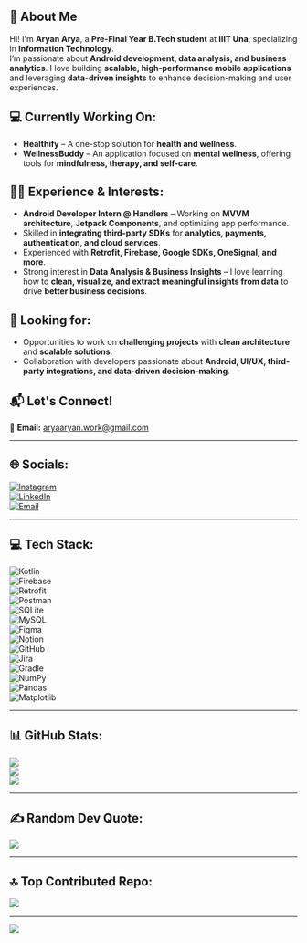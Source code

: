 
## 🚀 About Me  

Hi! I'm **Aryan Arya**, a **Pre-Final Year B.Tech student** at **IIIT Una**, specializing in **Information Technology**.  
I’m passionate about **Android development, data analysis, and business analytics**. I love building **scalable, high-performance mobile applications** and leveraging **data-driven insights** to enhance decision-making and user experiences.  

## 💻 Currently Working On:  
- **Healthify** – A one-stop solution for **health and wellness**.  
- **WellnessBuddy** – An application focused on **mental wellness**, offering tools for **mindfulness, therapy, and self-care**.  

## 👨‍💻 Experience & Interests:  
- **Android Developer Intern @ Handlers** – Working on **MVVM architecture**, **Jetpack Components**, and optimizing app performance.  
- Skilled in **integrating third-party SDKs** for **analytics, payments, authentication, and cloud services**.  
- Experienced with **Retrofit, Firebase, Google SDKs, OneSignal, and more**.  
- Strong interest in **Data Analysis & Business Insights** – I love learning how to **clean, visualize, and extract meaningful insights from data** to drive **better business decisions**.  

## 📌 Looking for:  
- Opportunities to work on **challenging projects** with **clean architecture** and **scalable solutions**.  
- Collaboration with developers passionate about **Android, UI/UX, third-party integrations, and data-driven decision-making**.  

## 📬 Let's Connect!  
📧 **Email:** [aryaaryan.work@gmail.com](mailto:aryaaryan.work@gmail.com)  

---

## 🌐 Socials:
[![Instagram](https://img.shields.io/badge/Instagram-%23E4405F.svg?logo=Instagram&logoColor=white)](https://instagram.com/aryan.arya._)  
[![LinkedIn](https://img.shields.io/badge/LinkedIn-%230077B5.svg?logo=linkedin&logoColor=white)](https://linkedin.com/in/aryan-arya-533640244)  
[![Email](https://img.shields.io/badge/Email-D14836?logo=gmail&logoColor=white)](mailto:aryaaryan.work@gmail.com)  

---

## 💻 Tech Stack:
![Kotlin](https://img.shields.io/badge/kotlin-%237F52FF.svg?style=for-the-badge&logo=kotlin&logoColor=white)  
![Firebase](https://img.shields.io/badge/firebase-%23039BE5.svg?style=for-the-badge&logo=firebase)  
![Retrofit](https://img.shields.io/badge/Retrofit-007ACC?style=for-the-badge)  
![Postman](https://img.shields.io/badge/Postman-FF6C37?style=for-the-badge&logo=postman&logoColor=white)  
![SQLite](https://img.shields.io/badge/sqlite-%2307405e.svg?style=for-the-badge&logo=sqlite&logoColor=white)  
![MySQL](https://img.shields.io/badge/mysql-4479A1.svg?style=for-the-badge&logo=mysql&logoColor=white)  
![Figma](https://img.shields.io/badge/figma-%23F24E1E.svg?style=for-the-badge&logo=figma&logoColor=white)  
![Notion](https://img.shields.io/badge/Notion-%23000000.svg?style=for-the-badge&logo=notion&logoColor=white)  
![GitHub](https://img.shields.io/badge/github-%23121011.svg?style=for-the-badge&logo=github&logoColor=white)  
![Jira](https://img.shields.io/badge/jira-%230A0FFF.svg?style=for-the-badge&logo=jira&logoColor=white)  
![Gradle](https://img.shields.io/badge/Gradle-02303A.svg?style=for-the-badge&logo=Gradle&logoColor=white)  
![NumPy](https://img.shields.io/badge/numpy-%23013243.svg?style=for-the-badge&logo=numpy&logoColor=white)  
![Pandas](https://img.shields.io/badge/pandas-%23150458.svg?style=for-the-badge&logo=pandas&logoColor=white)  
![Matplotlib](https://img.shields.io/badge/Matplotlib-%23ffffff.svg?style=for-the-badge&logo=Matplotlib&logoColor=black)  

---

## 📊 GitHub Stats:
![](https://github-readme-stats.vercel.app/api?username=aryan-16&theme=dark&hide_border=false&include_all_commits=true&count_private=true)  
![](https://github-readme-streak-stats.herokuapp.com/?user=aryan-16&theme=dark&hide_border=false)  
![](https://github-readme-stats.vercel.app/api/top-langs/?username=aryan-16&theme=dark&hide_border=false&include_all_commits=true&count_private=true&layout=compact)  

---

## ✍️ Random Dev Quote:
![](https://quotes-github-readme.vercel.app/api?type=horizontal&theme=radical)  

---

## 🔝 Top Contributed Repo:
![](https://github-contributor-stats.vercel.app/api?username=aryan-16&limit=5&theme=dark&combine_all_yearly_contributions=true)  

---

[![](https://visitcount.itsvg.in/api?id=aryan-16&icon=0&color=0)](https://visitcount.itsvg.in)  

<!-- Proudly created with GPRM ( https://gprm.itsvg.in ) -->
